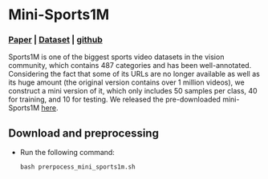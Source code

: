 # Mini-Sports1M

### [Paper](https://cs.stanford.edu/people/karpathy/deepvideo/deepvideo_cvpr2014.pdf) | [Dataset](https://cs.stanford.edu/people/karpathy/deepvideo/) | [github](https://github.com/gtoderici/sports-1m-dataset/)


Sports1M is one of the biggest sports video datasets in the vision community, which contains 487 categories and has been well-annotated. Considering the fact that some of its URLs are no longer available as well as its huge amount (the original version contains over 1 million videos), we construct a mini version of it, which only includes 50 samples per class, 40 for training, and 10 for testing. We released the pre-downloaded mini-Sports1M [here]().

## Download and preprocessing

- Run the following command: 
    ```
    bash prerpocess_mini_sports1m.sh
    ```